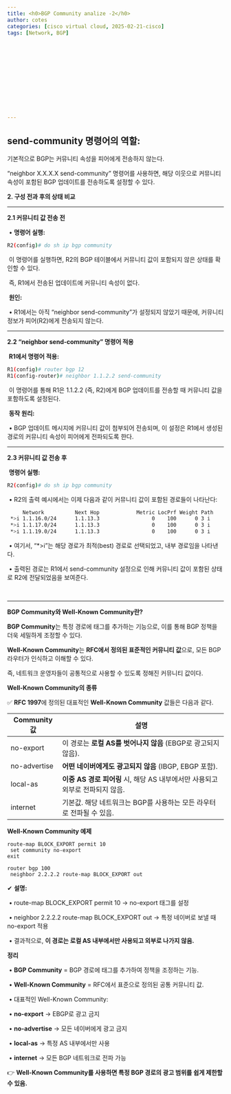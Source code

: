 ```yaml
---
title: <h0>BGP Community analize -2</h0>
author: cotes   
categories: [cisco virtual cloud, 2025-02-21-cisco]
tags: [Network, BGP]













---
```




## **send-community 명령어의 역할:**

기본적으로 BGP는 커뮤니티 속성을 피어에게 전송하지 않는다.

“neighbor X.X.X.X send-community” 명령어를 사용하면, 해당 이웃으로 커뮤니티 속성이 포함된 BGP 업데이트를 전송하도록 설정할 수 있다.

**2. 구성 전과 후의 상태 비교**



------

**2.1 커뮤니티 값 전송 전**

​	•	**명령어 실행:**

```bash
R2(config)# do sh ip bgp community
```

​	이 명령어를 실행하면, R2의 BGP 테이블에서 커뮤니티 값이 포함되지 않은 상태를 확인할 수 있다.

​	즉, R1에서 전송된 업데이트에 커뮤니티 속성이 없다.



​	**원인:**

​	•	R1에서는 아직 “neighbor send-community”가 설정되지 않았기 때문에, 커뮤니티 정보가 피어(R2)에게 전송되지 않는다.



------

**2.2 “neighbor send-community” 명령어 적용**

​	**R1에서 명령어 적용:**

```bash
R1(config)# router bgp 12
R1(config-router)# neighbor 1.1.2.2 send-community
```

​	이 명령어를 통해 R1은 1.1.2.2 (즉, R2)에게 BGP 업데이트를 전송할 때 커뮤니티 값을 포함하도록 설정된다.



​	**동작 원리:**

​	•	BGP 업데이트 메시지에 커뮤니티 값이 첨부되어 전송되며, 이 설정은 R1에서 생성된 경로의 커뮤니티 속성이 피어에게 전파되도록 한다.



------

**2.3 커뮤니티 값 전송 후**

​	**명령어 실행:**

```bash
R2(config)# do sh ip bgp community
```

​	•	R2의 출력 예시에서는 이제 다음과 같이 커뮤니티 값이 포함된 경로들이 나타난다:

```bash
     Network          Next Hop            Metric LocPrf Weight Path
 *>i 1.1.16.0/24      1.1.13.3                 0    100      0 3 i
 *>i 1.1.17.0/24      1.1.13.3                 0    100      0 3 i
 *>i 1.1.19.0/24      1.1.13.3                 0    100      0 3 i
```



​	•	여기서, “*>i”는 해당 경로가 최적(best) 경로로 선택되었고, 내부 경로임을 나타낸다.

​	•	출력된 경로는 R1에서 send-community 설정으로 인해 커뮤니티 값이 포함된 상태로 R2에 전달되었음을 보여준다.



​	

------

**BGP Community와 Well-Known Community란?**



**BGP Community**는 특정 경로에 태그를 추가하는 기능으로, 이를 통해 BGP 정책을 더욱 세밀하게 조정할 수 있다.



**Well-Known Community**는 **RFC에서 정의된 표준적인 커뮤니티 값**으로, 모든 BGP 라우터가 인식하고 이해할 수 있다.

즉, 네트워크 운영자들이 공통적으로 사용할 수 있도록 정해진 커뮤니티 값이다.

**Well-Known Community의 종류**



✅ **RFC 1997**에 정의된 대표적인 **Well-Known Community** 값들은 다음과 같다.

| **Community 값** | **설명**                                                     |
| ---------------- | ------------------------------------------------------------ |
| no-export        | 이 경로는 **로컬 AS를 벗어나지 않음** (EBGP로 광고되지 않음). |
| no-advertise     | **어떤 네이버에게도 광고되지 않음** (IBGP, EBGP 포함).       |
| local-as         | **이중 AS 경로 피어링** 시, 해당 AS 내부에서만 사용되고 외부로 전파되지 않음. |
| internet         | 기본값. 해당 네트워크는 BGP를 사용하는 모든 라우터로 전파될 수 있음. |

**Well-Known Community 예제**

```
route-map BLOCK_EXPORT permit 10
 set community no-export
exit

router bgp 100
 neighbor 2.2.2.2 route-map BLOCK_EXPORT out
```

✔ **설명:**

​	•	route-map BLOCK_EXPORT permit 10 → no-export 태그를 설정

​	•	neighbor 2.2.2.2 route-map BLOCK_EXPORT out → 특정 네이버로 보낼 때 no-export 적용

​	•	결과적으로, **이 경로는 로컬 AS 내부에서만 사용되고 외부로 나가지 않음.**

**정리**

​	•	**BGP Community** = BGP 경로에 태그를 추가하여 정책을 조정하는 기능.

​	•	**Well-Known Community** = RFC에서 표준으로 정의된 공통 커뮤니티 값.

​	•	대표적인 Well-Known Community:

​	•	**no-export** → EBGP로 광고 금지

​	•	**no-advertise** → 모든 네이버에게 광고 금지

​	•	**local-as** → 특정 AS 내부에서만 사용

​	•	**internet** → 모든 BGP 네트워크로 전파 가능



👉 **Well-Known Community를 사용하면 특정 BGP 경로의 광고 범위를 쉽게 제한할 수 있음.**